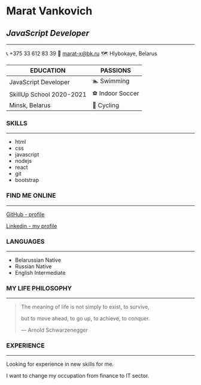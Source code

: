 Marat Vankovich
================================================================================================
## *JavaScript Developer*
------------------------------------------------------------------------------------------------
:telephone_receiver: +375 33 612 83 39 
:e-mail: marat-x@bk.ru
:world_map: Hlybokaye, Belarus

EDUCATION                 |  PASSIONS
--------------------------|-------------------------
JavaScript Developer      |  :swimmer: Swimming
SkillUp School  2020-2021 |  :soccer: Indoor Soccer
Minsk, Belarus            |  :bicyclist: Cycling

### SKILLS                      
------------------------------------------------------
* html
* css
* javascript
* nodejs
* react
* git
* bootstrap

### FIND ME ONLINE
------------------------------------------------------
[GitHub - profile](https://github.com/esicune) 

[Linkedin - my profile](https://www.linkedin.com/in/marat-vankovich-1761a8208/)

### LANGUAGES     
------------------------------------------------------   
* Belarussian Native        
* Russian Native          
* English Intermediate    

### MY LIFE PHILOSOPHY
---------------------------------------------------------
> The meaning of life is not simply to exist, to survive,
> 
> but to move ahead, to go up, to achieve, to conquer.
> 
> ― Arnold Schwarzenegger

### EXPERIENCE                 
---------------------------------------------------
Looking for experience in new skills for me.

I want to change my occupation from finance to IT sector.                         